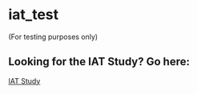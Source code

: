 # iat_test
(For testing purposes only)

## Looking for the IAT Study? Go here:
[IAT Study](https://mgriffitt.github.io/iat_study/)
